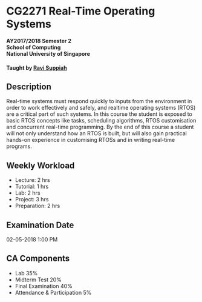 # CG2271 Real-Time Operating Systems

__AY2017/2018 Semester 2<br>
School of Computing<br>
National University of Singapore__

#### Taught by [Ravi Suppiah](http://www.comp.nus.edu.sg/cs/bio/suppiah/)

## Description
Real-time systems must respond quickly to inputs from the environment in order to work effectively and safely, and realtime operating systems (RTOS) are a critical part of such systems. In this course the student is exposed to basic RTOS concepts like tasks, scheduling algorithms, RTOS customisation and concurrent real-time programming. By the end of this course a student will not only understand how an RTOS is built, but will also gain practical hands-on experience in customising RTOSs and in writing real-time programs.

## Weekly Workload
- Lecture: 2 hrs
- Tutorial: 1 hrs
- Lab: 2 hrs
- Project: 3 hrs
- Preparation: 2 hrs

## Examination Date
02-05-2018 1:00 PM

## CA Components
- Lab 35%
- Midterm Test 20%
- Final Examination 40%
- Attendance & Participation 5%